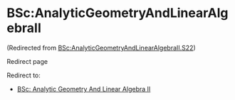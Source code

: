 






BSc:AnalyticGeometryAndLinearAlgebraII
======================================



(Redirected from [BSc:AnalyticGeometryAndLinearAlgebraII.S22](/index.php?title=BSc:AnalyticGeometryAndLinearAlgebraII.S22&redirect=no "BSc:AnalyticGeometryAndLinearAlgebraII.S22"))  

Redirect page


Redirect to:

* [BSc: Analytic Geometry And Linear Algebra II](/index.php/BSc:_Analytic_Geometry_And_Linear_Algebra_II "BSc: Analytic Geometry And Linear Algebra II")









